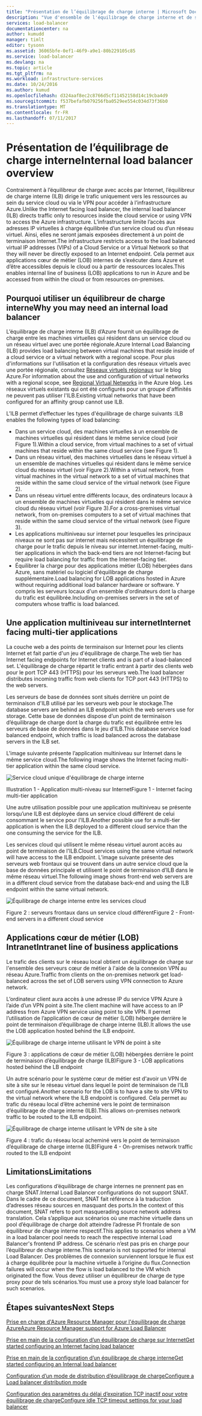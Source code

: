 ```yaml
---
title: "Présentation de l’équilibrage de charge interne | Microsoft Docs"
description: "Vue d'ensemble de l'équilibrage de charge interne et de ses fonctionnalités. Procédure de fonctionnement de l'équilibrage de charge pour Azure et les scénarios de configuration possibles des points de terminaison internes"
services: load-balancer
documentationcenter: na
author: kumudd
manager: timlt
editor: tysonn
ms.assetid: 36065bfe-0ef1-46f9-a9e1-80b229105c85
ms.service: load-balancer
ms.devlang: na
ms.topic: article
ms.tgt_pltfrm: na
ms.workload: infrastructure-services
ms.date: 10/24/2016
ms.author: kumud
ms.openlocfilehash: d324aaf8ec2c8766d5cf11452158d14c19cba4d9
ms.sourcegitcommit: f537befafb079256fba0529ee554c034d73f36b0
ms.translationtype: MT
ms.contentlocale: fr-FR
ms.lasthandoff: 07/11/2017
---
```

# <a name="internal-load-balancer-overview"></a><span data-ttu-id="73fb2-103">Présentation de l’équilibrage de charge interne</span><span class="sxs-lookup"><span data-stu-id="73fb2-103">Internal load balancer overview</span></span>

<span data-ttu-id="73fb2-104">Contrairement à l’équilibreur de charge avec accès par Internet, l’équilibreur de charge interne (ILB) dirige le trafic uniquement vers les ressources au sein du service cloud ou via le VPN pour accéder à l’infrastructure Azure.</span><span class="sxs-lookup"><span data-stu-id="73fb2-104">Unlike the Internet facing load balancer, the internal load balancer (ILB) directs traffic only to resources inside the cloud service or using VPN to access the Azure infrastructure.</span></span> <span data-ttu-id="73fb2-105">L’infrastructure limite l’accès aux adresses IP virtuelles à charge équilibrée d’un service cloud ou d’un réseau virtuel. Ainsi, elles ne seront jamais exposées directement à un point de terminaison Internet.</span><span class="sxs-lookup"><span data-stu-id="73fb2-105">The infrastructure restricts access to the load balanced virtual IP addresses (VIPs) of a Cloud Service or a Virtual Network so that they will never be directly exposed to an Internet endpoint.</span></span> <span data-ttu-id="73fb2-106">Cela permet aux applications cœur de métier (LOB) internes de s’exécuter dans Azure et d’être accessibles depuis le cloud ou à partir de ressources locales.</span><span class="sxs-lookup"><span data-stu-id="73fb2-106">This enables internal line of business (LOB) applications to run in Azure and be accessed from within the cloud or from resources on-premises.</span></span>

## <a name="why-you-may-need-an-internal-load-balancer"></a><span data-ttu-id="73fb2-107">Pourquoi utiliser un équilibreur de charge interne</span><span class="sxs-lookup"><span data-stu-id="73fb2-107">Why you may need an internal load balancer</span></span>

<span data-ttu-id="73fb2-108">L’équilibrage de charge interne (ILB) d’Azure fournit un équilibrage de charge entre les machines virtuelles qui résident dans un service cloud ou un réseau virtuel avec une portée régionale.</span><span class="sxs-lookup"><span data-stu-id="73fb2-108">Azure Internal Load Balancing (ILB) provides load balancing between virtual machines that reside inside of a cloud service or a virtual network with a regional scope.</span></span> <span data-ttu-id="73fb2-109">Pour plus d'informations sur l'utilisation et la configuration des réseaux virtuels avec une portée régionale, consultez [Réseaux virtuels régionaux](https://azure.microsoft.com/blog/2014/05/14/regional-virtual-networks/) sur le blog Azure.</span><span class="sxs-lookup"><span data-stu-id="73fb2-109">For information about the use and configuration of virtual networks with a regional scope, see [Regional Virtual Networks](https://azure.microsoft.com/blog/2014/05/14/regional-virtual-networks/) in the Azure blog.</span></span> <span data-ttu-id="73fb2-110">Les réseaux virtuels existants qui ont été configurés pour un groupe d'affinités ne peuvent pas utiliser l'ILB.</span><span class="sxs-lookup"><span data-stu-id="73fb2-110">Existing virtual networks that have been configured for an affinity group cannot use ILB.</span></span>

<span data-ttu-id="73fb2-111">L’ILB permet d’effectuer les types d'équilibrage de charge suivants :</span><span class="sxs-lookup"><span data-stu-id="73fb2-111">ILB enables the following types of load balancing:</span></span>

* <span data-ttu-id="73fb2-112">Dans un service cloud, des machines virtuelles à un ensemble de machines virtuelles qui résident dans le même service cloud (voir Figure 1).</span><span class="sxs-lookup"><span data-stu-id="73fb2-112">Within a cloud service, from virtual machines to a set of virtual machines that reside within the same cloud service (see Figure 1).</span></span>
* <span data-ttu-id="73fb2-113">Dans un réseau virtuel, des machines virtuelles dans le réseau virtuel à un ensemble de machines virtuelles qui résident dans le même service cloud du réseau virtuel (voir Figure 2).</span><span class="sxs-lookup"><span data-stu-id="73fb2-113">Within a virtual network, from virtual machines in the virtual network to a set of virtual machines that reside within the same cloud service of the virtual network (see Figure 2).</span></span>
* <span data-ttu-id="73fb2-114">Dans un réseau virtuel entre différents locaux, des ordinateurs locaux à un ensemble de machines virtuelles qui résident dans le même service cloud du réseau virtuel (voir Figure 3).</span><span class="sxs-lookup"><span data-stu-id="73fb2-114">For a cross-premises virtual network, from on-premises computers to a set of virtual machines that reside within the same cloud service of the virtual network (see Figure 3).</span></span>
* <span data-ttu-id="73fb2-115">Les applications multiniveau sur internet pour lesquelles les principaux niveaux ne sont pas sur internet mais nécessitent un équilibrage de charge pour le trafic depuis le niveau sur internet.</span><span class="sxs-lookup"><span data-stu-id="73fb2-115">Internet-facing, multi-tier applications in which the back-end tiers are not Internet-facing but require load balancing for traffic from the Internet-facing tier.</span></span>
* <span data-ttu-id="73fb2-116">Équilibrer la charge pour des applications métier (LOB) hébergées dans Azure, sans matériel ou logiciel d'équilibrage de charge supplémentaire.</span><span class="sxs-lookup"><span data-stu-id="73fb2-116">Load balancing for LOB applications hosted in Azure without requiring additional load balancer hardware or software.</span></span> <span data-ttu-id="73fb2-117">Y compris les serveurs locaux d'un ensemble d'ordinateurs dont la charge du trafic est équilibrée.</span><span class="sxs-lookup"><span data-stu-id="73fb2-117">Including on-premises servers in the set of computers whose traffic is load balanced.</span></span>

## <a name="internet-facing-multi-tier-applications"></a><span data-ttu-id="73fb2-118">Une application multiniveau sur internet</span><span class="sxs-lookup"><span data-stu-id="73fb2-118">Internet facing multi-tier applications</span></span>

<span data-ttu-id="73fb2-119">La couche web a des points de terminaison sur Internet pour les clients Internet et fait partie d'un jeu d'équilibrage de charge.</span><span class="sxs-lookup"><span data-stu-id="73fb2-119">The web tier has Internet facing endpoints for Internet clients and is part of a load-balanced set.</span></span> <span data-ttu-id="73fb2-120">L'équilibrage de charge répartit le trafic entrant à partir des clients web pour le port TCP 443 (HTTPS) pour les serveurs web.</span><span class="sxs-lookup"><span data-stu-id="73fb2-120">The load balancer  distributes incoming traffic from web clients for TCP port 443 (HTTPS) to the web servers.</span></span>

<span data-ttu-id="73fb2-121">Les serveurs de base de données sont situés derrière un point de terminaison d'ILB utilisé par les serveurs web pour le stockage.</span><span class="sxs-lookup"><span data-stu-id="73fb2-121">The database servers are behind an ILB endpoint which the web servers use for storage.</span></span> <span data-ttu-id="73fb2-122">Cette base de données dispose d’un point de terminaison d’équilibrage de charge dont la charge du trafic est équilibrée entre les serveurs de base de données dans le jeu d'ILB.</span><span class="sxs-lookup"><span data-stu-id="73fb2-122">This database service load balanced endpoint, which traffic is load balanced across the database servers in the ILB set.</span></span>

<span data-ttu-id="73fb2-123">L'image suivante présente l’application multiniveau sur Internet dans le même service cloud.</span><span class="sxs-lookup"><span data-stu-id="73fb2-123">The following image shows the Internet facing multi-tier application within the same cloud service.</span></span>

![Service cloud unique d'équilibrage de charge interne](./media/load-balancer-internal-overview/IC736321.png)

<span data-ttu-id="73fb2-125">Illustration 1 - Application multi-niveau sur Internet</span><span class="sxs-lookup"><span data-stu-id="73fb2-125">Figure 1 - Internet facing multi-tier application</span></span>

<span data-ttu-id="73fb2-126">Une autre utilisation possible pour une application multiniveau se présente lorsqu’une ILB est déployée dans un service cloud différent de celui consommant le service pour l'ILB.</span><span class="sxs-lookup"><span data-stu-id="73fb2-126">Another possible use for a multi-tier application is when the ILB deployed to a different cloud service than the one consuming the service for the ILB.</span></span>

<span data-ttu-id="73fb2-127">Les services cloud qui utilisent le même réseau virtuel auront accès au point de terminaison de l'ILB.</span><span class="sxs-lookup"><span data-stu-id="73fb2-127">Cloud services using the same virtual network will have access to the ILB endpoint.</span></span> <span data-ttu-id="73fb2-128">L’image suivante présente des serveurs web frontaux qui se trouvent dans un autre service cloud que la base de données principale et utilisent le point de terminaison d’ILB dans le même réseau virtuel.</span><span class="sxs-lookup"><span data-stu-id="73fb2-128">The following image shows front-end web servers are in a different cloud service from the database back-end and using the ILB endpoint within the same virtual network.</span></span>

![Équilibrage de charge interne entre les services cloud](./media/load-balancer-internal-overview/IC744147.png)

<span data-ttu-id="73fb2-130">Figure 2 : serveurs frontaux dans un service cloud différent</span><span class="sxs-lookup"><span data-stu-id="73fb2-130">Figure 2 - Front-end servers in a different cloud service</span></span>

## <a name="intranet-line-of-business-applications"></a><span data-ttu-id="73fb2-131">Applications cœur de métier (LOB) Intranet</span><span class="sxs-lookup"><span data-stu-id="73fb2-131">Intranet line of business applications</span></span>

<span data-ttu-id="73fb2-132">Le trafic des clients sur le réseau local obtient un équilibrage de charge sur l'ensemble des serveurs cœur de métier à l'aide de la connexion VPN au réseau Azure.</span><span class="sxs-lookup"><span data-stu-id="73fb2-132">Traffic from clients on the on-premises network get load-balanced across the set of LOB servers using VPN connection to Azure network.</span></span>

<span data-ttu-id="73fb2-133">L’ordinateur client aura accès à une adresse IP du service VPN Azure à l’aide d’un VPN point à site.</span><span class="sxs-lookup"><span data-stu-id="73fb2-133">The client machine will have access to an IP address from Azure VPN service using point to site VPN.</span></span> <span data-ttu-id="73fb2-134">Il permet l’utilisation de l’application de cœur de métier (LOB) hébergée derrière le point de terminaison d’équilibrage de charge interne (ILB).</span><span class="sxs-lookup"><span data-stu-id="73fb2-134">It allows the use the LOB application hosted behind the ILB endpoint.</span></span>

![Équilibrage de charge interne utilisant le VPN de point à site](./media/load-balancer-internal-overview/IC744148.png)

<span data-ttu-id="73fb2-136">Figure 3 : applications de cœur de métier (LOB) hébergées derrière le point de terminaison d’équilibrage de charge (ILB)</span><span class="sxs-lookup"><span data-stu-id="73fb2-136">Figure 3 - LOB applications hosted behind the LB endpoint</span></span>

<span data-ttu-id="73fb2-137">Un autre scénario pour le système cœur de métier est d'avoir un VPN de site à site sur le réseau virtuel dans lequel le point de terminaison de l’ILB est configuré.</span><span class="sxs-lookup"><span data-stu-id="73fb2-137">Another scenario for the LOB is to have a site to site VPN to the virtual network where the ILB endpoint is configured.</span></span> <span data-ttu-id="73fb2-138">Cela permet au trafic du réseau local d’être acheminé vers le point de terminaison d’équilibrage de charge interne (ILB).</span><span class="sxs-lookup"><span data-stu-id="73fb2-138">This allows on-premises network traffic to be routed to the ILB endpoint.</span></span>

![Équilibrage de charge interne utilisant le VPN de site à site](./media/load-balancer-internal-overview/IC744150.png)

<span data-ttu-id="73fb2-140">Figure 4 : trafic du réseau local acheminé vers le point de terminaison d’équilibrage de charge interne (ILB)</span><span class="sxs-lookup"><span data-stu-id="73fb2-140">Figure 4 - On-premises network traffic routed to the ILB endpoint</span></span>

## <a name="limitations"></a><span data-ttu-id="73fb2-141">Limitations</span><span class="sxs-lookup"><span data-stu-id="73fb2-141">Limitations</span></span>

<span data-ttu-id="73fb2-142">Les configurations d’équilibrage de charge internes ne prennent pas en charge SNAT.</span><span class="sxs-lookup"><span data-stu-id="73fb2-142">Internal Load Balancer configurations do not support SNAT.</span></span> <span data-ttu-id="73fb2-143">Dans le cadre de ce document, SNAT fait référence à la traduction d’adresses réseau sources en masquant des ports.</span><span class="sxs-lookup"><span data-stu-id="73fb2-143">In the context of this document, SNAT refers to port masquerading source  network address translation.</span></span>  <span data-ttu-id="73fb2-144">Cela s’applique aux scénarios où une machine virtuelle dans un pool d’équilibrage de charge doit atteindre l’adresse PI frontale de son équilibreur de charge interne respectif.</span><span class="sxs-lookup"><span data-stu-id="73fb2-144">This applies to scenarios where a VM in a load balancer pool needs to reach the respective internal Load Balancer's frontend IP address.</span></span> <span data-ttu-id="73fb2-145">Ce scénario n’est pas pris en charge pour l’équilibreur de charge interne.</span><span class="sxs-lookup"><span data-stu-id="73fb2-145">This scenario is not supported for internal Load Balancer.</span></span> <span data-ttu-id="73fb2-146">Des problèmes de connexion surviennent lorsque le flux est à charge équilibrée pour la machine virtuelle à l’origine du flux.</span><span class="sxs-lookup"><span data-stu-id="73fb2-146">Connection failures will occur when the flow is load balanced to the VM which originated the flow.</span></span> <span data-ttu-id="73fb2-147">Vous devez utiliser un équilibreur de charge de type proxy pour de tels scénarios.</span><span class="sxs-lookup"><span data-stu-id="73fb2-147">You must use a proxy style load balancer for such scenarios.</span></span>

## <a name="next-steps"></a><span data-ttu-id="73fb2-148">Étapes suivantes</span><span class="sxs-lookup"><span data-stu-id="73fb2-148">Next Steps</span></span>

[<span data-ttu-id="73fb2-149">Prise en charge d'Azure Resource Manager pour l'équilibrage de charge Azure</span><span class="sxs-lookup"><span data-stu-id="73fb2-149">Azure Resource Manager support for Azure Load Balancer</span></span>](load-balancer-arm.md)

[<span data-ttu-id="73fb2-150">Prise en main de la configuration d’un équilibrage de charge sur Internet</span><span class="sxs-lookup"><span data-stu-id="73fb2-150">Get started configuring an Internet facing load balancer</span></span>](load-balancer-get-started-internet-arm-ps.md)

[<span data-ttu-id="73fb2-151">Prise en main de la configuration d’un équilibrage de charge interne</span><span class="sxs-lookup"><span data-stu-id="73fb2-151">Get started configuring an Internal load balancer</span></span>](load-balancer-get-started-ilb-arm-ps.md)

[<span data-ttu-id="73fb2-152">Configuration d’un mode de distribution d’équilibrage de charge</span><span class="sxs-lookup"><span data-stu-id="73fb2-152">Configure a Load balancer distribution mode</span></span>](load-balancer-distribution-mode.md)

[<span data-ttu-id="73fb2-153">Configuration des paramètres du délai d’expiration TCP inactif pour votre équilibrage de charge</span><span class="sxs-lookup"><span data-stu-id="73fb2-153">Configure idle TCP timeout settings for your load balancer</span></span>](load-balancer-tcp-idle-timeout.md)
